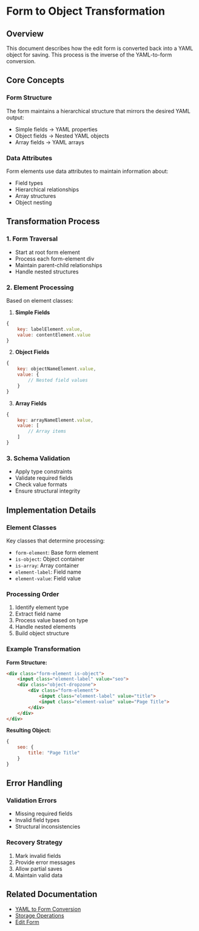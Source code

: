 # Form to Object Transformation

## Overview
This document describes how the edit form is converted back into a YAML object for saving. This process is the inverse of the YAML-to-form conversion.

## Core Concepts

### Form Structure
The form maintains a hierarchical structure that mirrors the desired YAML output:
- Simple fields → YAML properties
- Object fields → Nested YAML objects
- Array fields → YAML arrays

### Data Attributes
Form elements use data attributes to maintain information about:
- Field types
- Hierarchical relationships
- Array structures
- Object nesting

## Transformation Process

### 1. Form Traversal
- Start at root form element
- Process each form-element div
- Maintain parent-child relationships
- Handle nested structures

### 2. Element Processing
Based on element classes:

1. **Simple Fields**
```javascript
{
    key: labelElement.value,
    value: contentElement.value
}
```

2. **Object Fields**
```javascript
{
    key: objectNameElement.value,
    value: {
        // Nested field values
    }
}
```

3. **Array Fields**
```javascript
{
    key: arrayNameElement.value,
    value: [
        // Array items
    ]
}
```

### 3. Schema Validation
- Apply type constraints
- Validate required fields
- Check value formats
- Ensure structural integrity

## Implementation Details

### Element Classes
Key classes that determine processing:
- `form-element`: Base form element
- `is-object`: Object container
- `is-array`: Array container
- `element-label`: Field name
- `element-value`: Field value

### Processing Order
1. Identify element type
2. Extract field name
3. Process value based on type
4. Handle nested elements
5. Build object structure

### Example Transformation

**Form Structure:**
```html
<div class="form-element is-object">
    <input class="element-label" value="seo">
    <div class="object-dropzone">
        <div class="form-element">
            <input class="element-label" value="title">
            <input class="element-value" value="Page Title">
        </div>
    </div>
</div>
```

**Resulting Object:**
```javascript
{
    seo: {
        title: "Page Title"
    }
}
```

## Error Handling

### Validation Errors
- Missing required fields
- Invalid field types
- Structural inconsistencies

### Recovery Strategy
1. Mark invalid fields
2. Provide error messages
3. Allow partial saves
4. Maintain valid data

## Related Documentation
- [YAML to Form Conversion](./yaml-to-form.md)
- [Storage Operations](./storage-operations.md)
- [Edit Form](../components/edit-form.md)
